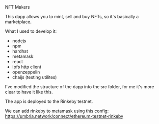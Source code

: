 NFT Makers

This dapp allows you to mint, sell and buy NFTs, so it's basically a marketplace.


What I used to develop it:
- nodejs
- npm
- hardhat
- metamask
- react
- ipfs http client
- openzeppelin
- chaijs (testing utilites)

I've modified the structure of the dapp into the src folder, for me it's more clear to have it like this.




The app is deployed to the Rinkeby testnet.

We can add rinkeby to metamask using this config:
https://umbria.network/connect/ethereum-testnet-rinkeby
